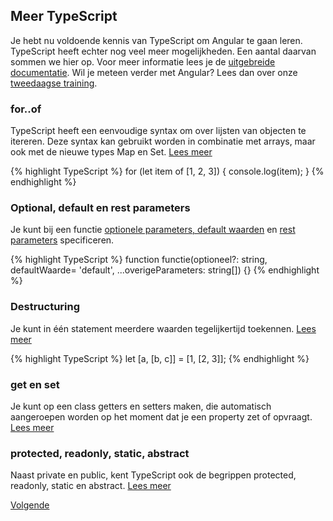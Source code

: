 ## Meer TypeScript

Je hebt nu voldoende kennis van TypeScript om Angular te gaan leren. TypeScript heeft echter nog veel meer 
mogelijkheden. Een aantal daarvan sommen we hier op. Voor meer informatie lees je de 
[uitgebreide documentatie](https://www.typescriptlang.org/docs/tutorial.html). Wil je meteen verder met Angular? Lees
dan over onze 
[tweedaagse training](https://www.ilionx.com/diensten/trainingen/trainingen-angular/ecmascript2015-typescript-2).

### for..of

TypeScript heeft een eenvoudige syntax om over lijsten van objecten te itereren. Deze syntax kan gebruikt worden in
combinatie met arrays, maar ook met de nieuwe types Map en Set.
[Lees meer](https://www.typescriptlang.org/docs/handbook/iterators-and-generators.html)

{% highlight TypeScript %}
for (let item of [1, 2, 3]) {
    console.log(item);
}
{% endhighlight %}

### Optional, default en rest parameters

Je kunt bij een functie 
[optionele parameters, default waarden](https://www.typescriptlang.org/docs/handbook/functions.html#rest-parameters) en 
[rest parameters](https://www.typescriptlang.org/docs/handbook/functions.html#rest-parameters) specificeren.

{% highlight TypeScript %}
function functie(optioneel?: string, defaultWaarde= 'default', ...overigeParameters: string[]) {}
{% endhighlight %}

### Destructuring

Je kunt in &eacute;&eacute;n statement meerdere waarden tegelijkertijd toekennen.
[Lees meer](https://www.typescriptlang.org/docs/handbook/variable-declarations.html#destructuring)


{% highlight TypeScript %}
let [a, [b, c]] = [1, [2, 3]];
{% endhighlight %}


### get en set

Je kunt op een class getters en setters maken, die automatisch aangeroepen worden op het moment dat je een property
zet of opvraagt. [Lees meer](http://www.typescriptlang.org/docs/handbook/classes.html)

### protected, readonly, static, abstract

Naast private en public, kent TypeScript ook de begrippen protected, readonly, static en abstract.
[Lees meer](http://www.typescriptlang.org/docs/handbook/classes.html)

[Volgende](26.training_angular.md)